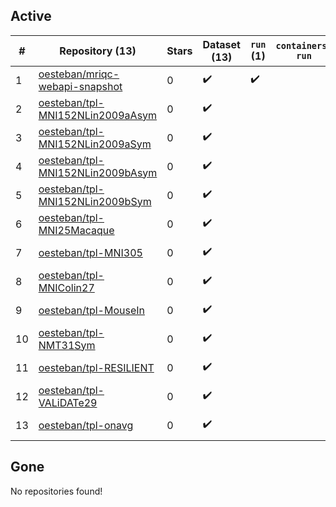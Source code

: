 ## Active
| # | Repository (13) | Stars | Dataset (13) | `run` (1) | `containers-run` | Last Modified |
| --- | --- | --- | --- | --- | --- | --- |
| 1 | [oesteban/mriqc-webapi-snapshot](https://github.com/oesteban/mriqc-webapi-snapshot) | 0 | :heavy_check_mark: | :heavy_check_mark: |  | 2019-01-19 00:10:29+00:00 |
| 2 | [oesteban/tpl-MNI152NLin2009aAsym](https://github.com/oesteban/tpl-MNI152NLin2009aAsym) | 0 | :heavy_check_mark: |  |  | 2022-03-30 18:21:50+00:00 |
| 3 | [oesteban/tpl-MNI152NLin2009aSym](https://github.com/oesteban/tpl-MNI152NLin2009aSym) | 0 | :heavy_check_mark: |  |  | 2022-03-30 18:42:43+00:00 |
| 4 | [oesteban/tpl-MNI152NLin2009bAsym](https://github.com/oesteban/tpl-MNI152NLin2009bAsym) | 0 | :heavy_check_mark: |  |  | 2022-03-30 19:28:14+00:00 |
| 5 | [oesteban/tpl-MNI152NLin2009bSym](https://github.com/oesteban/tpl-MNI152NLin2009bSym) | 0 | :heavy_check_mark: |  |  | 2022-03-30 19:18:04+00:00 |
| 6 | [oesteban/tpl-MNI25Macaque](https://github.com/oesteban/tpl-MNI25Macaque) | 0 | :heavy_check_mark: |  |  | 2022-01-06 10:11:55+00:00 |
| 7 | [oesteban/tpl-MNI305](https://github.com/oesteban/tpl-MNI305) | 0 | :heavy_check_mark: |  |  | 2022-01-04 08:02:14+00:00 |
| 8 | [oesteban/tpl-MNIColin27](https://github.com/oesteban/tpl-MNIColin27) | 0 | :heavy_check_mark: |  |  | 2022-01-09 18:37:43+00:00 |
| 9 | [oesteban/tpl-MouseIn](https://github.com/oesteban/tpl-MouseIn) | 0 | :heavy_check_mark: |  |  | 2021-12-15 09:42:10+00:00 |
| 10 | [oesteban/tpl-NMT31Sym](https://github.com/oesteban/tpl-NMT31Sym) | 0 | :heavy_check_mark: |  |  | 2021-12-12 07:57:10+00:00 |
| 11 | [oesteban/tpl-RESILIENT](https://github.com/oesteban/tpl-RESILIENT) | 0 | :heavy_check_mark: |  |  | 2021-02-19 14:29:27+00:00 |
| 12 | [oesteban/tpl-VALiDATe29](https://github.com/oesteban/tpl-VALiDATe29) | 0 | :heavy_check_mark: |  |  | 2021-12-15 11:42:21+00:00 |
| 13 | [oesteban/tpl-onavg](https://github.com/oesteban/tpl-onavg) | 0 | :heavy_check_mark: |  |  | 2023-08-02 12:38:01+00:00 |

## Gone
No repositories found!
